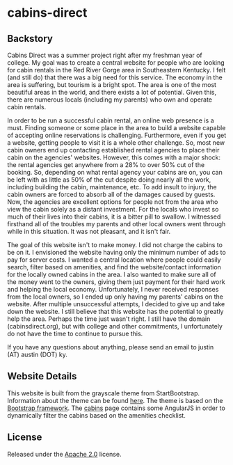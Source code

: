 # cabins-direct

## Backstory
Cabins Direct was a summer project right after my freshman year of college. My goal was to create a central website for people who are looking for cabin rentals in the Red River Gorge area in Southeastern Kentucky. I felt (and still do) that there was a big need for this service. The economy in the area is suffering, but tourism is a bright spot. The area is one of the most beautiful areas in the world, and there exists a lot of potential. Given this, there are numerous locals (including my parents) who own and operate cabin rentals. 

In order to be run a successful cabin rental, an online web presence is a must. Finding someone or some place in the area to build a website capable of accepting online reservations is challenging. Furthermore, even if you get a website, getting people to visit it is a whole other challenge. So, most new cabin owners end up contacting established rental agencies to place their cabin on the agencies' websites. However, this comes with a major shock: the rental agencies get anywhere from a 28% to over 50% cut of the booking. So, depending on what rental agency your cabins are on, you can be left with as little as 50% of the cut despite doing nearly all the work, including building the cabin, maintenance, etc. To add insult to injury, the cabin owners are forced to absorb all of the damages caused by guests. Now, the agencies are excellent options for people not from the area who view the cabin solely as a distant investment. For the locals who invest so much of their lives into their cabins, it is a bitter pill to swallow. I witnessed firsthand all of the troubles my parents and other local owners went through while in this situation. It was not pleasant, and it isn't fair. 

The goal of this website isn't to make money. I did not charge the cabins to be on it. I envisioned the website having only the minimum number of ads to pay for server costs. I wanted a central location where people could easily search, filter based on amenities, and find the website/contact information for the locally owned cabins in the area. I also wanted to make sure all of the money went to the owners, giving them just payment for their hard work and helping the local economy. Unfortunately, I never received responses from the local owners, so I ended up only having my parents' cabins on the website. After multiple unsuccessful attempts, I decided to give up and take down the website. I still believe that this website has the potential to greatly help the area. Perhaps the time just wasn't right. I still have the domain (cabinsdirect.org), but with college and other commitments, I unfortunately do not have the time to continue to pursue this.

If you have any questions about anything, please send an email to justin (AT) austin (DOT) ky.

## Website Details
This website is built from the grayscale theme from StartBootstrap. Information about the theme can be found [here](https://startbootstrap.com/template-overviews/grayscale/). The theme is based on the [Bootstrap framework](https://getbootstrap.com/). The [cabins](cabins/index.html) page contains some AngularJS in order to dynamically filter the cabins based on the amenities checklist.

## License
Released under the [Apache 2.0](https://github.com/justinaustin/cabins-direct/blob/master/LICENSE) license.
